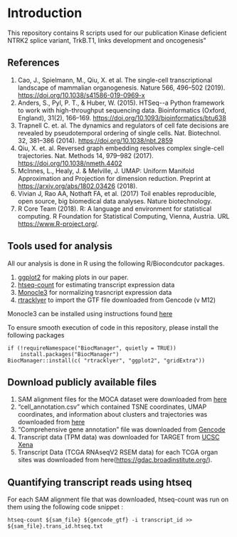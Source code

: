# Introduction
This repository contains R scripts used for our publication Kinase deficient NTRK2 splice variant, TrkB.T1, links development and oncogenesis"

## References 

1) Cao, J., Spielmann, M., Qiu, X. et al. The single-cell transcriptional landscape of mammalian organogenesis. Nature 566, 496–502 (2019). https://doi.org/10.1038/s41586-019-0969-x
2) Anders, S., Pyl, P. T., & Huber, W. (2015). HTSeq--a Python framework to work with high-throughput sequencing data. Bioinformatics (Oxford, England), 31(2), 166–169. https://doi.org/10.1093/bioinformatics/btu638
3) Trapnell C. et. al. The dynamics and regulators of cell fate decisions are revealed by pseudotemporal ordering of single cells. Nat. Biotechnol. 32, 381–386 (2014). https://doi.org/10.1038/nbt.2859
4) Qiu, X. et. al. Reversed graph embedding resolves complex single-cell trajectories. Nat. Methods 14, 979–982 (2017). https://doi.org/10.1038/nmeth.4402
5) McInnes, L., Healy, J. & Melville, J. UMAP: Uniform Manifold Approximation and Projection for dimension reduction. Preprint at https://arxiv.org/abs/1802.03426 (2018).
6) Vivian J, Rao AA, Nothaft FA, et al. (2017) Toil enables reproducible, open source, big biomedical data analyses. Nature biotechnology. 
7) R Core Team (2018). R: A language and environment for statistical computing. R Foundation for Statistical Computing, Vienna, Austria. URL https://www.R-project.org/.

## Tools used for analysis 

All our analysis is done in R using the following  R/Biocondcutor packages.

1) [ggplot2](https://ggplot2.tidyverse.org/) for making plots in our paper. 
2) [htseq-count](https://htseq.readthedocs.io/en/release_0.11.1/count.html) for estimating transcript expression data 
3) [Monocle3](https://cole-trapnell-lab.github.io/monocle3/) for normalizing trasncript expression data
4) [rtracklyer](https://bioconductor.org/packages/release/bioc/html/rtracklayer.html) to import the GTF file downloaded from Gencode (v M12)

Monocle3 can be installed using instructions found [here](https://cole-trapnell-lab.github.io/monocle3/docs/installation/)

To ensure smooth execution of code in this repository, please install the 
following packages 

```{r eval=FALSE}
if (!requireNamespace("BiocManager", quietly = TRUE))
    install.packages("BiocManager")
BiocManager::install(c( "rtracklyer", "ggplot2", "gridExtra"))
```

## Download publicly available files

1) SAM alignment files for the MOCA dataset were downloaded from [here](https://shendure-web.gs.washington.edu/content/members/cao1025/public/nobackup/)
2) “cell_annotation.csv” which contained TSNE coordinates, UMAP coordinates, and information about clusters and trajectories was downloaded from [here](https://oncoscape.v3.sttrcancer.org/atlas.gs.washington.edu.mouse.rna/downloads)
3) “Comprehensive gene annotation” file was downloaded from [Gencode](https://www.gencodegenes.org/mouse/release_M12.html)
4) Transcript data (TPM data) was downloaded for TARGET from [UCSC Xena](https://xenabrowser.net/datapages/?dataset=target_RSEM_gene_tpm&host=https%3A%2F%2Ftoil.xenahubs.net&removeHub=https%3A%2F%2Fxena.treehouse.gi.ucsc.edu%3A443)
5) Transcript Data (TCGA RNAseqV2 RSEM data) for each TCGA organ sites was downloaded from here(https://gdac.broadinstitute.org/). 

## Quantifying transcript reads using htseq

For each SAM alignment file that was downloaded, htseq-count was run on them using the following code snippet :

```{}
htseq-count ${sam_file} ${gencode_gtf} -i transcript_id >> ${sam_file}.trans_id.htseq.txt
```
